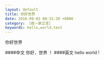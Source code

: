 ```yaml
---
layout: default
title: 你好世界
date: 2016-09-02 00:31:28 +0800
category: ［成一家之言］
keywords: hello,world,test
---
```

你好世界


####中文
你好，世界 ！
####英文
hello world !